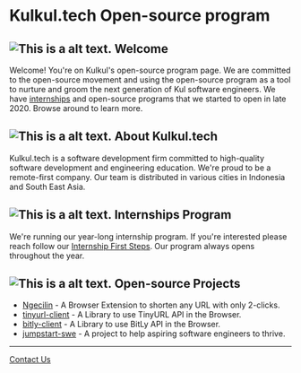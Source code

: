 # Kulkul.tech Open-source program

## ![This is a alt text.](https://img.icons8.com/material-rounded/25/000000/enter-2.png "Welcome") Welcome

Welcome! You're on Kulkul's open-source program page. We are committed to the open-source movement and using the open-source program as a tool to nurture and groom the next generation of Kul software engineers. We have [internships](pages/internship.md) and open-source programs that we started to open in late 2020. Browse around to learn more.

## ![This is a alt text.](https://img.icons8.com/ios-filled/25/000000/info.png "About") About Kulkul.tech

Kulkul.tech is a software development firm committed to high-quality software development and engineering education. We're proud to be a remote-first company. Our team is distributed in various cities in Indonesia and South East Asia.

## ![This is a alt text.](https://img.icons8.com/ios-filled/25/000000/internship.png "Internships Program") Internships Program

We're running our year-long internship program. If you're interested please reach follow our [Internship First Steps](pages/internship.md). Our program always opens throughout the year.

## ![This is a alt text.](https://img.icons8.com/ios-filled/25/000000/project-setup--v2.png "Project") Open-source Projects

- [Ngecilin](https://github.com/kulkultech/ngecilin) - A Browser Extension to shorten any URL with only 2-clicks.
- [tinyurl-client](https://github.com/kulkultech/tinyurl-client) - A Library to use TinyURL API in the Browser.
- [bitly-client](https://github.com/kulkultech/bitly-client) - A Library to use BitLy API in the Browser.
- [jumpstart-swe](https://github.com/kulkultech/jumpstart-swe) - A project to help aspiring software engineers to thrive.



------

[Contact Us](https://discord.com/invite/AYvyGpb7aP)

